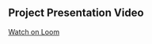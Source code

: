 ## Project Presentation Video
[Watch on Loom](https://www.loom.com/share/a04db9b23f6e470ebd6952a73105ab56?sid=cef2df4e-fa93-4edb-8def-f958190c07e5)

